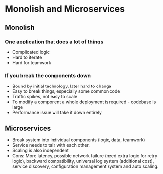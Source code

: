 # Monolish and Microservices

## Monolish
###  One application that does a lot of things
- Complicated logic
- Hard to iterate
- Hard for teamwork

### If you break the components down
- Bound by initial technology, later hard to change
- Easy to break things, especially some common code
- Traffic spikes, not easy to scale
- To modify a component a whole deployment is required - codebase is large
- Performance issue will take it down entirely

## Microservices
- Break system into individual components (logic, data, teamwork)
- Service needs to talk with each other.
- Scaling is also independent
- Cons: More latency, possible network failure (need extra logic for retry logic), backward compatibility, universal log system (additional cost), service discovery, configuration management system and auto scaling.
